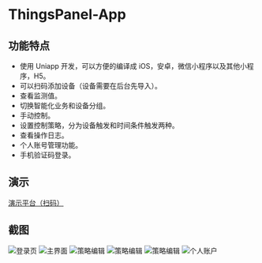 # ThingsPanel-App


## 功能特点

- 使用 Uniapp 开发，可以方便的编译成 iOS，安卓，微信小程序以及其他小程序，H5。
- 可以扫码添加设备（设备需要在后台先导入）。
- 查看监测值。
- 切换智能化业务和设备分组。
- 手动控制。
- 设置控制策略，分为设备触发和时间条件触发两种。
- 查看操作日志。
- 个人账号管理功能。
- 手机验证码登录。

## 演示

[演示平台（扫码）](http://wiki.thingspanel.cn/index.php?title=%E6%BC%94%E7%A4%BA%E5%B9%B3%E5%8F%B0)

## 截图

![登录页](https://oscimg.oschina.net/oscnet/up-0cbb1d922d0a16620e423f33d70771689d4.png)
![主界面](https://oscimg.oschina.net/oscnet/up-b69d9ef1375b306e866099156210d2404cf.png)
![策略编辑](https://oscimg.oschina.net/oscnet/up-76886b2f6544188f1d511941303f887e6f1.png)
![策略编辑](https://oscimg.oschina.net/oscnet/up-5cda9ab136f328c740d9951e3826c3b7c3b.png)
![策略编辑](https://oscimg.oschina.net/oscnet/up-34abf030a937bb2322d831d485234a0c47b.png)
![个人账户](https://oscimg.oschina.net/oscnet/up-a1c2eebbfd1a44ba1262308abfdc0b4814b.png)

